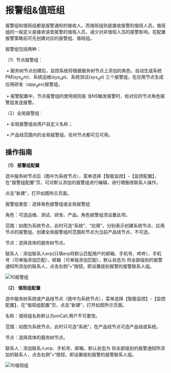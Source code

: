 # 报警组&值班组

报警组和值班组都是报警通知的接收人，而值班组则是接收报警的值班人员。值班组的一般定义是接收语音报警的值班人员，减少对非值班人员的报警影响。在配置报警策略前可先创建对应的报警组、值班组。

报警组包括两种：

（1）节点报警组：

​    •   服务树节点创建后，监控系统将根据服务树节点上添加的角色，自动生成系统PM($sys_pm$)、系统运维($sys_op$)、系统测试($sys_qa$) 三个报警组，在应用节点生成应用研发（$app_dev$)报警组，

​    •   报警配置中，节点报警组的使用规则是 当NS触发报警时，给对应的节点角色报警组发送报警。

（2）全局报警组：

​    •   全局报警组由用户自定义名称；

​    •   产品线范围内的全局报警组，任何节点都可见可用。

## 操作指南

**（1） 报警组配置**

选中服务树节点后（图中为系统节点），菜单选择【智能监控】-【监控配置】，在“报警组配置”页，可对默认添加的报警组进行编辑，进行增删改联系人操作。

点击”新建“，打开如图所示页面。

报警组类型：选择角色报警组或全局报警组

角色：可选运维、测试、研发、产品。角色报警组须设置此项。

范围：如图为系统节点，此时可选“系统”、“应用”，分别表示创建系统节点、应用节点的报警组。创建全局报警组时范围和节点为当前产品线节点，不可选。

节点：选择具体的服务树节点。

联系人：添加联系人erp(只填erp将默认匹配用户的邮箱、手机号、咚咚）、手机号（可单独添加匹配）、邮箱（可单独添加匹配），默认状态为 将全部级别的报警通知所添加的联系人，点击右侧”+“按钮，即设置级别报警的报警联系人组。

![10报警组](/images/10baojingzu.JPG)

**（2） 值班组配置**

选中服务树系统或产品线节点（图中为系统节点），菜单选择【智能监控】-【监控配置】，在“值班组配置”页，点击”新建“，打开如图所示页面。

名称：值班组名称默认为onCall,用户不可更改。

范围：如图为系统节点，此时只可选“系统”，在产品线节点可选产品线或系统。

节点：选择具体的服务树节点。

联系人：添加联系人erp、手机号、邮箱，默认状态为 将全部级别的报警通知所添加的联系人，点击右侧”+“按钮，即设置级别报警的报警联系人组。

![10值班组](/images/10zhibanzu.JPG)
